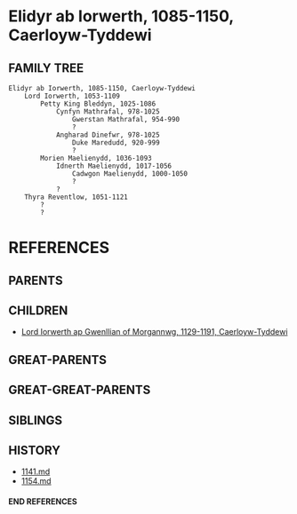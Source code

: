 # Elidyr ab Iorwerth, 1085-1150, Caerloyw-Tyddewi

## FAMILY TREE
```
Elidyr ab Iorwerth, 1085-1150, Caerloyw-Tyddewi
    Lord Iorwerth, 1053-1109
        Petty King Bleddyn, 1025-1086
            Cynfyn Mathrafal, 978-1025
                Gwerstan Mathrafal, 954-990
                ?
            Angharad Dinefwr, 978-1025
                Duke Maredudd, 920-999
                ?
        Morien Maelienydd, 1036-1093
            Idnerth Maelienydd, 1017-1056
                Cadwgon Maelienydd, 1000-1050
                ?
            ?
    Thyra Reventlow, 1051-1121
        ?
        ?

```


# REFERENCES

## PARENTS 

## CHILDREN 
* [Lord Iorwerth ap Gwenllian of Morgannwg, 1129-1191, Caerloyw-Tyddewi](iorwerth_ap_gwenllian_1129.md)

## GREAT-PARENTS 

## GREAT-GREAT-PARENTS 
## SIBLINGS

 
## HISTORY
* [1141.md](../h/1141.md)
* [1154.md](../h/1154.md)

#### END REFERENCES
